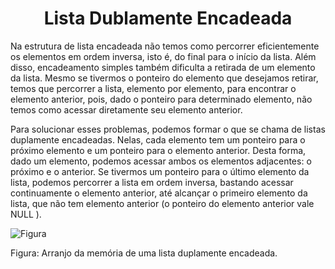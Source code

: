 <h1 align="center"> Lista Dublamente Encadeada</h1>
<p>
Na estrutura de lista encadeada não temos como percorrer eficientemente os elementos em ordem inversa, isto é, do final para o início da lista. Além disso, encadeamento simples também dificulta a retirada de um elemento da lista. Mesmo se tivermos o ponteiro do elemento que desejamos retirar, temos que percorrer a lista, elemento por elemento, para encontrar o elemento anterior, pois, dado o ponteiro para determinado elemento, não temos como acessar diretamente seu elemento anterior.

Para solucionar esses problemas, podemos formar o que se chama de  listas duplamente encadeadas. Nelas, cada elemento tem um ponteiro para o próximo elemento e um ponteiro para o elemento anterior. Desta forma, dado um elemento, podemos acessar ambos os elementos adjacentes: o próximo e o anterior. Se tivermos um ponteiro para o último elemento da lista, podemos percorrer a lista em ordem inversa, bastando acessar continuamente o elemento anterior, até alcançar o primeiro elemento da lista, que não tem elemento anterior (o ponteiro do elemento anterior vale  NULL ). 

![Figura](https://jigsaw.minhabiblioteca.com.br/books/9788595156654/epub/OEBPS/Images/fig14-8.jpg)

Figura: Arranjo da memória de uma lista duplamente encadeada.
</p>
